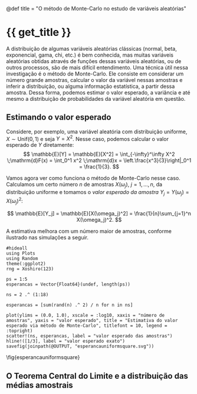@def title = "O método de Monte-Carlo no estudo de variáveis aleatórias"

# {{ get_title }}

A distribuição de algumas variáveis aleatórias clássicas (normal, beta, exponencial, gama, chi, etc.) é bem conhecida, mas muitas variáveis aleatórias obtidas através de funções dessas variáveis aleatórias, ou de outros processos, são de mais difícil entendimento. Uma técnica útil nessa investigação é o método de Monte-Carlo. Ele consiste em considerar um número grande amostras, calcular o valor da variável nessas amostras e inferir a distribuição, ou alguma informação estatística, a partir dessa amostra. Dessa forma, podemos estimar o valor esperado, a variância e até mesmo a distribuição de probabilidades da variável aleatória em questão.

## Estimando o valor esperado

Considere, por exemplo, uma variável aleatória com distribuição uniforme, $X \sim \mathrm{Unif}(0, 1)$ e seja $Y = X^2$. Nesse caso, podemos calcular o valor esperado de $Y$ diretamente:
$$
\mathbb{E}[Y] = \mathbb{E}[X^2] = \int_{-\infty}^\infty X^2 \;\mathrm{d}F(x) = \int_0^1 x^2 \;\mathrm{d}x = \left.\frac{x^3}{3}\right|_0^1 = \frac{1}{3}.
$$

Vamos agora ver como funciona o método de Monte-Carlo nesse caso. Calculamos um certo número $n$ de amostras $X(\omega_j)$, $j = 1, \ldots, n$, da distribuição uniforme e tomamos o *valor esperado da amostra* $Y_j = Y(\omega_j) = X(\omega_j)^2$:

$$
\mathbb{E}[Y_j] = \mathbb{E}[X(\omega_j)^2] = \frac{1}{n}\sum_{j=1}^n X(\omega_j)^2.
$$

A estimativa melhora com um número maior de amostras, conforme ilustrado nas simulações a seguir.

```julia:esperancauniformsquare
#hideall
using Plots
using Random
theme(:ggplot2)
rng = Xoshiro(123)

ps = 1:5
esperancas = Vector{Float64}(undef, length(ps))

ns = 2 .^ (1:18)

esperancas = [sum(rand(n) .^ 2) / n for n in ns]

plot(ylims = (0.0, 1.0), xscale = :log10, xaxis = "número de amostras", yaxis = "valor esperado", title = "Estimativa do valor esperado via método de Monte-Carlo", titlefont = 10, legend = :topright)
scatter!(ns, esperancas, label = "valor esperado das amostras")
hline!([1/3], label = "valor esperado exato")
savefig(joinpath(@OUTPUT, "esperancauniformsquare.svg"))
```
\fig{esperancauniformsquare}

## O Teorema Central do Limite e a distribuição das médias amostrais

